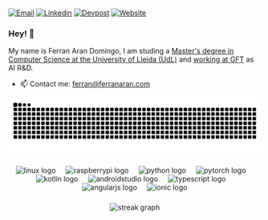
###
[![Email](https://img.shields.io/static/v1?message=Email&logo=Minutemailer&label=&color=14ACC2&logoColor=white&labelColor=&style=for-the-badge)](mailto:ferran@ferranaran.com)
[![Linkedin](https://img.shields.io/static/v1?message=LinkedIn&logo=linkedin&label=&color=0077B5&logoColor=white&labelColor=&style=for-the-badge)](https://www.linkedin.com/in/ferranaran/)
[![Devpost](https://img.shields.io/static/v1?message=Devpost&logo=devpost&label=&color=003e54&logoColor=white&labelColor=&style=for-the-badge)](https://devpost.com/FerranAD/)
[![Website](https://img.shields.io/static/v1?message=Website&logo=Awwwards&label=&color=33425C&logoColor=white&labelColor=&style=for-the-badge)](https://home.ferranaran.com)

### Hey! 👋
My name is Ferran Aran Domingo, I am studing a [Master's degree in Computer Science at the University of Lleida (UdL)](https://masterinformatica.udl.cat/en) and [working at GFT](https://www.gft.com/us/en) as AI R&D.

- 📫 Contact me: ferran@ferranaran.com

<img src="https://raw.githubusercontent.com/ferranad/ferranad/output/snake.svg" alt="Snake animation" />
<br clear="both">

###

<div align="center">
  <img src="https://cdn.jsdelivr.net/gh/devicons/devicon/icons/linux/linux-original.svg" height="40" alt="linux logo"  />
  <img width="12" />
  <img src="https://cdn.jsdelivr.net/gh/devicons/devicon/icons/raspberrypi/raspberrypi-original.svg" height="40" alt="raspberrypi logo"  />
  <img width="12" />
  <img src="https://cdn.jsdelivr.net/gh/devicons/devicon/icons/python/python-original.svg" height="40" alt="python logo"  />
  <img width="12" />
  <img src="https://cdn.jsdelivr.net/gh/devicons/devicon/icons/pytorch/pytorch-original.svg" height="40" alt="pytorch logo"  />
  <img width="12" />
  <img src="https://cdn.jsdelivr.net/gh/devicons/devicon/icons/kotlin/kotlin-original.svg" height="40" alt="kotlin logo"  />
  <img width="12" />
  <img src="https://cdn.jsdelivr.net/gh/devicons/devicon/icons/androidstudio/androidstudio-original.svg" height="40" alt="androidstudio logo"  />
  <img width="12" />
  <img src="https://cdn.jsdelivr.net/gh/devicons/devicon/icons/typescript/typescript-original.svg" height="40" alt="typescript logo"  />
  <img width="12" />
  <img src="https://cdn.jsdelivr.net/gh/devicons/devicon/icons/angularjs/angularjs-original.svg" height="40" alt="angularjs logo"  />
  <img width="12" />
  <img src="https://cdn.simpleicons.org/ionic/3880FF" height="40" alt="ionic logo"  />
</div>

###

<div align="center">
  <img src="https://streak-stats.demolab.com?user=ferranad&locale=en&mode=daily&theme=dark&hide_border=false&border_radius=5&order=3" height="220" alt="streak graph"  />
</div>

###
